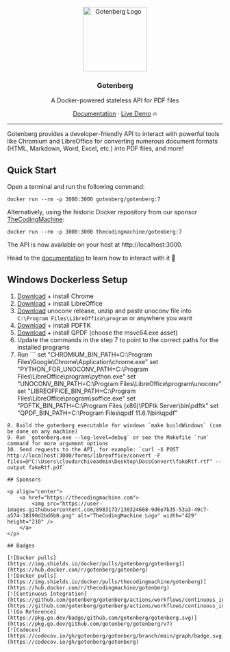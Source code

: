 <p align="center">
    <img src="https://user-images.githubusercontent.com/8983173/130322857-185831e2-f041-46eb-a17f-0a69d066c4e5.png" alt="Gotenberg Logo" width="150" height="150" />
    <h3 align="center">Gotenberg</h3>
    <p align="center">A Docker-powered stateless API for PDF files</p>
    <p align="center"><a href="https://gotenberg.dev/docs/getting-started/introduction">Documentation</a> &#183; <a href="https://gotenberg.dev/docs/getting-started/installation#live-demo-">Live Demo</a> 🔥</p>
</p>

---

Gotenberg provides a developer-friendly API to interact with powerful tools like Chromium and LibreOffice for converting 
numerous document formats (HTML, Markdown, Word, Excel, etc.) into PDF files, and more!

## Quick Start

Open a terminal and run the following command:

```
docker run --rm -p 3000:3000 gotenberg/gotenberg:7
```

Alternatively, using the historic Docker repository from our sponsor [TheCodingMachine](https://www.thecodingmachine.com):

```
docker run --rm -p 3000:3000 thecodingmachine/gotenberg:7
```

The API is now available on your host at http://localhost:3000.

Head to the [documentation](https://gotenberg.dev/docs/getting-started/introduction) to learn how to interact with it 🚀

## Windows Dockerless Setup

1. [Download](https://www.google.com/chrome/) + install Chrome
2. [Download](https://www.libreoffice.org/download/download-libreoffice/) + install LibreOffice
3. [Download](https://github.com/unoconv/unoconv/releases) unoconv release, unzip and paste unoconv file into `C:\Program Files\LibreOffice\program` or anywhere you want 
4. [Download](https://www.pdflabs.com/tools/pdftk-server/) + install PDFTK
5. [Download](https://github.com/qpdf/qpdf/releases/) + install QPDF (choose the msvc64.exe asset)
6. Update the commands in the step 7 to point to the correct paths for the installed programs
7. Run ```
    set "CHROMIUM_BIN_PATH=C:\Program Files\Google\Chrome\Application\chrome.exe"
	set "PYTHON_FOR_UNOCONV_PATH=C:\Program Files\LibreOffice\program\python.exe"
	set "UNOCONV_BIN_PATH=C:\Program Files\LibreOffice\program\unoconv"
	set "LIBREOFFICE_BIN_PATH=C:\Program Files\LibreOffice\program\soffice.exe"
	set "PDFTK_BIN_PATH=C:\Program Files (x86)\PDFtk Server\bin\pdftk"
	set "QPDF_BIN_PATH=C:\Program Files\qpdf 11.6.1\bin\qpdf"
```
8. Build the gotenberg executable for windows `make buildWindows` (can be done on any machine)
9. Run `gotenberg.exe --log-level=debug` or see the Makefile `run` command for more argument options
10. Send requests to the API, for example: `curl -X POST http://localhost:3000/forms/libreoffice/convert -F files=@"C:\Users\cloudarchiveadmin\Desktop\DocsConvert\fakeRtf.rtf" --output fakeRtf.pdf`

## Sponsors

<p align="center">
    <a href="https://thecodingmachine.com">
        <img src="https://user-images.githubusercontent.com/8983173/130324668-9d6e7b35-53a3-49c7-a574-38190d2bd6b0.png" alt="TheCodingMachine Logo" width="429" height="210" />
    </a>
</p>

## Badges

[![Docker pulls](https://img.shields.io/docker/pulls/gotenberg/gotenberg)](https://hub.docker.com/r/gotenberg/gotenberg)
[![Docker pulls](https://img.shields.io/docker/pulls/thecodingmachine/gotenberg)](https://hub.docker.com/r/thecodingmachine/gotenberg)
[![Continuous Integration](https://github.com/gotenberg/gotenberg/actions/workflows/continuous_integration.yml/badge.svg)](https://github.com/gotenberg/gotenberg/actions/workflows/continuous_integration.yml)
[![Go Reference](https://pkg.go.dev/badge/github.com/gotenberg/gotenberg.svg)](https://pkg.go.dev/github.com/gotenberg/gotenberg/v7)
[![Codecov](https://codecov.io/gh/gotenberg/gotenberg/branch/main/graph/badge.svg)](https://codecov.io/gh/gotenberg/gotenberg)
